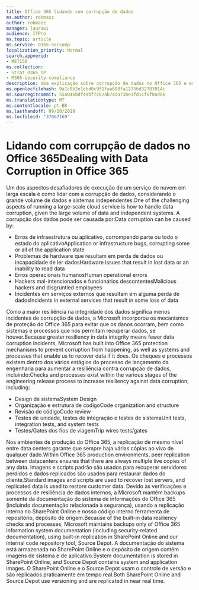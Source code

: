 ```yaml
---
title: Office 365 lidando com corrupção de dados
ms.author: robmazz
author: robmazz
manager: laurawi
audience: ITPro
ms.topic: article
ms.service: O365-seccomp
localization_priority: Normal
search.appverid:
- MET150
ms.collection:
- Strat_O365_IP
- M365-security-compliance
description: Uma explicação sobre corrupção de dados no Office 365 e esforços de prevenção e recuperação da Microsoft.
ms.openlocfilehash: 9a1c0b2e1ebd0c9f1faa698fa12756d32783914c
ms.sourcegitcommit: 55a046bdf49bf7c62ab74da73be1fd1cf6f0ad86
ms.translationtype: MT
ms.contentlocale: pt-BR
ms.lasthandoff: 09/20/2019
ms.locfileid: "37067169"
---
```

# <a name="dealing-with-data-corruption-in-office-365"></a><span data-ttu-id="f45b8-103">Lidando com corrupção de dados no Office 365</span><span class="sxs-lookup"><span data-stu-id="f45b8-103">Dealing with Data Corruption in Office 365</span></span>

<span data-ttu-id="f45b8-104">Um dos aspectos desafiadores de execução de um serviço de nuvem em larga escala é como lidar com a corrupção de dados, considerando o grande volume de dados e sistemas independentes.</span><span class="sxs-lookup"><span data-stu-id="f45b8-104">One of the challenging aspects of running a large-scale cloud service is how to handle data corruption, given the large volume of data and independent systems.</span></span> <span data-ttu-id="f45b8-105">A corrupção dos dados pode ser causada por:</span><span class="sxs-lookup"><span data-stu-id="f45b8-105">Data corruption can be caused by:</span></span>

- <span data-ttu-id="f45b8-106">Erros de infraestrutura ou aplicativo, corrompendo parte ou todo o estado do aplicativo</span><span class="sxs-lookup"><span data-stu-id="f45b8-106">Application or infrastructure bugs, corrupting some or all of the application state</span></span>
- <span data-ttu-id="f45b8-107">Problemas de hardware que resultam em perda de dados ou incapacidade de ler dados</span><span class="sxs-lookup"><span data-stu-id="f45b8-107">Hardware issues that result in lost data or an inability to read data</span></span>
- <span data-ttu-id="f45b8-108">Erros operacionais humanos</span><span class="sxs-lookup"><span data-stu-id="f45b8-108">Human operational errors</span></span>
- <span data-ttu-id="f45b8-109">Hackers mal-intencionados e funcionários descontentes</span><span class="sxs-lookup"><span data-stu-id="f45b8-109">Malicious hackers and disgruntled employees</span></span>
- <span data-ttu-id="f45b8-110">Incidentes em serviços externos que resultam em alguma perda de dados</span><span class="sxs-lookup"><span data-stu-id="f45b8-110">Incidents in external services that result in some loss of data</span></span>

<span data-ttu-id="f45b8-111">Como a maior resiliência na integridade dos dados significa menos incidentes de corrupção de dados, a Microsoft incorporou os mecanismos de proteção do Office 365 para evitar que os danos ocorram, bem como sistemas e processos que nos permitam recuperar dados, se houver.</span><span class="sxs-lookup"><span data-stu-id="f45b8-111">Because greater resiliency in data integrity means fewer data corruption incidents, Microsoft has built into Office 365 protection mechanisms to prevent corruption from happening, as well as systems and processes that enable us to recover data if it does.</span></span> <span data-ttu-id="f45b8-112">Os cheques e processos existem dentro dos vários estágios do processo de lançamento da engenharia para aumentar a resiliência contra corrupção de dados, incluindo:</span><span class="sxs-lookup"><span data-stu-id="f45b8-112">Checks and processes exist within the various stages of the engineering release process to increase resiliency against data corruption, including:</span></span>

- <span data-ttu-id="f45b8-113">Design de sistema</span><span class="sxs-lookup"><span data-stu-id="f45b8-113">System Design</span></span>
- <span data-ttu-id="f45b8-114">Organização e estrutura de código</span><span class="sxs-lookup"><span data-stu-id="f45b8-114">Code organization and structure</span></span>
- <span data-ttu-id="f45b8-115">Revisão de código</span><span class="sxs-lookup"><span data-stu-id="f45b8-115">Code review</span></span>
- <span data-ttu-id="f45b8-116">Testes de unidade, testes de integração e testes de sistema</span><span class="sxs-lookup"><span data-stu-id="f45b8-116">Unit tests, integration tests, and system tests</span></span>
- <span data-ttu-id="f45b8-117">Testes/Gates dos fios de viagem</span><span class="sxs-lookup"><span data-stu-id="f45b8-117">Trip wires tests/gates</span></span>

<span data-ttu-id="f45b8-118">Nos ambientes de produção do Office 365, a replicação de mesmo nível entre data centers garante que sempre haja várias cópias ao vivo de qualquer dado.</span><span class="sxs-lookup"><span data-stu-id="f45b8-118">Within Office 365 production environments, peer replication between datacenters ensures that there are always multiple live copies of any data.</span></span> <span data-ttu-id="f45b8-119">Imagens e scripts padrão são usados para recuperar servidores perdidos e dados replicados são usados para restaurar dados do cliente.</span><span class="sxs-lookup"><span data-stu-id="f45b8-119">Standard images and scripts are used to recover lost servers, and replicated data is used to restore customer data.</span></span> <span data-ttu-id="f45b8-120">Devido às verificações e processos de resiliência de dados internos, a Microsoft mantém backups somente da documentação do sistema de informações do Office 365 (incluindo documentação relacionada à segurança), usando a replicação interna no SharePoint Online e nosso código interno ferramenta de repositório, depósito de origem.</span><span class="sxs-lookup"><span data-stu-id="f45b8-120">Because of the built-in data resiliency checks and processes, Microsoft maintains backups only of Office 365 information system documentation (including security-related documentation), using built-in replication in SharePoint Online and our internal code repository tool, Source Depot.</span></span> <span data-ttu-id="f45b8-121">A documentação do sistema está armazenada no SharePoint Online e o depósito de origem contém imagens de sistema e de aplicativo.</span><span class="sxs-lookup"><span data-stu-id="f45b8-121">System documentation is stored in SharePoint Online, and Source Depot contains system and application images.</span></span> <span data-ttu-id="f45b8-122">O SharePoint Online e o Source Depot usam o controle de versão e são replicados praticamente em tempo real.</span><span class="sxs-lookup"><span data-stu-id="f45b8-122">Both SharePoint Online and Source Depot use versioning and are replicated in near real time.</span></span>

